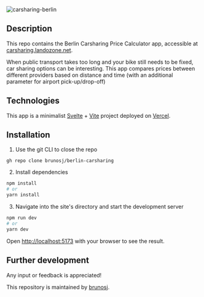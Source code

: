 ![carsharing-berlin](https://brunosj.github.io/images/berlin-carsharing2.jpg)

## Description

This repo contains the Berlin Carsharing Price Calculator app, accessible at [carsharing.landozone.net](https://carsharing.landozone.net).

When public transport takes too long and your bike still needs to be fixed, car sharing options can be interesting.
This app compares prices between different providers based on distance and time (with an additional parameter for airport pick-up/drop-off)

## Technologies

This app is a minimalist [Svelte](https://svelte.dev/) + [Vite](https://vitejs.dev/) project deployed on [Vercel](https://vercel.com/).

## Installation

1. Use the git CLI to close the repo

```
gh repo clone brunosj/berlin-carsharing
```

2. Install dependencies

```bash
npm install
# or
yarn install
```

3. Navigate into the site's directory and start the development server

```bash
npm run dev
# or
yarn dev
```

Open [http://localhost:5173](http://localhost:5173) with your browser to see the result.

## Further development

Any input or feedback is appreciated!

This repository is maintained by [brunosj](https://github.com/brunosj).
